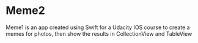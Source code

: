 # Meme2
Meme1 is an app created using Swift for a Udacity IOS course to create a memes for photos, then show the results in CollectionView and TableView
